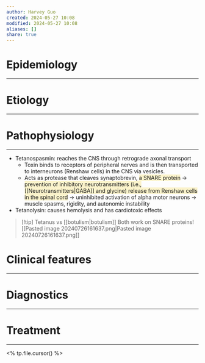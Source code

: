 ```yaml
---
author: Harvey Guo
created: 2024-05-27 10:08
modified: 2024-05-27 10:08
aliases: []
share: true
---
```

# Epidemiology
---


# Etiology
---


# Pathophysiology
---
- Tetanospasmin: reaches the CNS through retrograde axonal transport
	- Toxin binds to receptors of peripheral nerves and is then transported to interneurons (Renshaw cells) in the CNS via vesicles. 
	- Acts as protease that cleaves synaptobrevin, <span style="background:rgba(240, 200, 0, 0.2)">a SNARE protein</span> → <span style="background:rgba(240, 200, 0, 0.2)">prevention of inhibitory neurotransmitters (i.e., [[Neurotransmitters|GABA]] and glycine) release from Renshaw cells in the spinal cord</span> → uninhibited activation of alpha motor neurons → muscle spasms, rigidity, and autonomic instability
- Tetanolysin: causes hemolysis and has cardiotoxic effects

>[!tip] Tetanus vs [[botulism|botulism]]
>Both work on SNARE proteins![[Pasted image 20240726161637.png|Pasted image 20240726161637.png]]

# Clinical features
---


# Diagnostics
---


# Treatment
---
<% tp.file.cursor() %>
